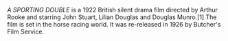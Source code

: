 _A SPORTING DOUBLE_ is a 1922 British silent drama film directed by Arthur Rooke and starring John Stuart, Lilian Douglas and Douglas Munro.[1] The film is set in the horse racing world. It was re-released in 1926 by Butcher's Film Service.
